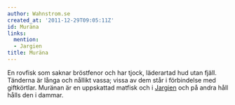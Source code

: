 ```yaml
---
author: Wahnstrom.se
created_at: '2011-12-29T09:05:11Z'
id: Muräna
links:
  mention:
  - Jargien
title: Muräna
---
```


En rovfisk som saknar bröstfenor och har tjock, läderartad hud utan fjäll. Tänderna är långa och
nållikt vassa; vissa av dem står i förbindelse med giftkörtlar. Muränan är en uppskattad matfisk och
i [Jargien] och på andra håll hålls den i dammar.

  [Jargien]: Jargien